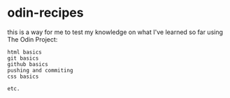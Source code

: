 # odin-recipes
this is a way for me to test my knowledge on what I've learned so far using The Odin Project:
    
    html basics
    git basics
    github basics
    pushing and commiting 
    css basics

    etc.
